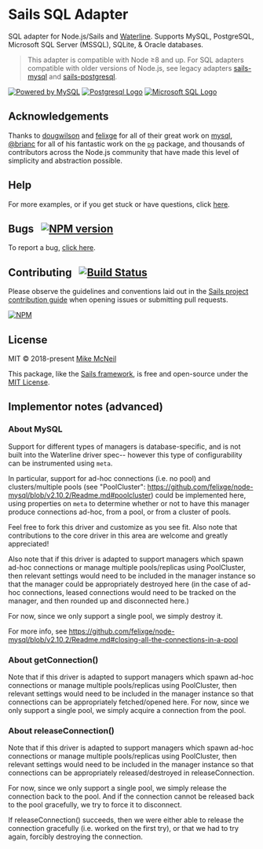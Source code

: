 # Sails SQL Adapter

SQL adapter for Node.js/Sails and [Waterline](http://waterlinejs.org). Supports MySQL, PostgreSQL, Microsoft SQL Server (MSSQL), SQLite, & Oracle databases.

> This adapter is compatible with Node ≥8 and up.  For SQL adapters compatible with older versions of Node.js, see legacy adapters [sails-mysql](https://npmjs.com/package/sails-mysql) and [sails-postgresql](https://npmjs.com/package/sails-postgresql).

<a target="_blank" href="http://www.mysql.com"><img src="http://www.mysql.com/common/logos/powered-by-mysql-125x64.png" alt="Powered by MySQL" title="sails-mysql: MySQL adapter for Sails"/></a>
<a target="_blank" href="https://www.postgresql.org"><img src="https://onioncontainers.com/img/postgres.png" alt="Postgresql Logo" title="sails-postgresql: Postgresql adapter for Sails"/></a>
<a style="max-width:50px;" target="_blank" href="https://www.microsoft.com/en-US/sql-server/sql-server-2017"><img src="http://big.info/wp-content/uploads/2012/03/Microsoft-SQL-Server.jpg" alt="Microsoft SQL Logo" title="sails-Microsoft-SQL: Microsoft-SQL-Server adapter for Sails"/></a>
<!-- TODO: plop in the other db logos/links here, for familiarity -->

## Acknowledgements

Thanks to [dougwilson](https://github.com/dougwilson) and [felixge](https://github.com/felixge) for all of their great work on [mysql](http://npmjs.com/package/mysql), [@brianc](https://github.com/brianc) for all of his fantastic work on the [`pg`](http://npmjs.com/package/pg) package, and thousands of contributors across the Node.js community that have made this level of simplicity and abstraction possible.

## Help

For more examples, or if you get stuck or have questions, click [here](https://sailsjs.com/support).

## Bugs &nbsp; [![NPM version](https://badge.fury.io/js/sails-sql.svg)](http://npmjs.com/package/sails-sql)

To report a bug, [click here](https://sailsjs.com/bugs).


## Contributing &nbsp; [![Build Status](https://travis-ci.org/sailshq/sails-sql.svg?branch=master)](https://travis-ci.org/sailshq/sails-sql)

Please observe the guidelines and conventions laid out in the [Sails project contribution guide](https://sailsjs.com/contribute) when opening issues or submitting pull requests.

[![NPM](https://nodei.co/npm/sails-sql.png?downloads=true)](http://npmjs.com/package/sails-sql)

## License

MIT &copy; 2018-present [Mike McNeil](https://twitter.com/mikermcneil)

This package, like the [Sails framework](https://sailsjs.com), is free and open-source under the [MIT License](https://sailsjs.com/license).


## Implementor notes (advanced)

### About MySQL
Support for different types of managers is database-specific, and is not
built into the Waterline driver spec-- however this type of configurability
can be instrumented using `meta`.

In particular, support for ad-hoc connections (i.e. no pool) and clusters/multiple
pools (see "PoolCluster": https://github.com/felixge/node-mysql/blob/v2.10.2/Readme.md#poolcluster)
could be implemented here, using properties on `meta` to determine whether or not
to have this manager produce connections ad-hoc, from a pool, or from a cluster of pools.

Feel free to fork this driver and customize as you see fit.  Also note that
contributions to the core driver in this area are welcome and greatly appreciated!

Also note that if this driver is adapted to support managers which spawn
ad-hoc connections or manage multiple pools/replicas using PoolCluster,
then relevant settings would need to be included in the manager instance
so that the manager could be appropriately destroyed here (in the case of
ad-hoc connections, leased connections would need to be tracked on the
manager, and then rounded up and disconnected here.)

For now, since we only support a single pool, we simply destroy it.

For more info, see https://github.com/felixge/node-mysql/blob/v2.10.2/Readme.md#closing-all-the-connections-in-a-pool

### About getConnection()

Note that if this driver is adapted to support managers which spawn
ad-hoc connections or manage multiple pools/replicas using PoolCluster,
then relevant settings would need to be included in the manager instance
so that connections can be appropriately fetched/opened here.
For now, since we only support a single pool, we simply acquire a
connection from the pool.

### About releaseConnection()

Note that if this driver is adapted to support managers which spawn
ad-hoc connections or manage multiple pools/replicas using PoolCluster,
then relevant settings would need to be included in the manager instance
so that connections can be appropriately released/destroyed in releaseConnection.

For now, since we only support a single pool, we simply release the
connection back to the pool. And if the connection cannot be released back to
the pool gracefully, we try to force it to disconnect.

If releaseConnection() succeeds, then we were either able to release
the connection gracefully (i.e. worked on the first try), or that we
had to try again, forcibly destroying the connection.
